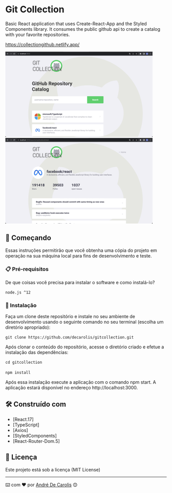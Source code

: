 # Git Collection

Basic React application that uses Create-React-App and the Styled Components library.
It consumes the public github api to create a catalog with your favorite repositories.

https://collectiongithub.netlify.app/

<img src="./src/assets/tela1.png" width="460">
<img src="./src/assets/tela2.png" width="460">

## 🚀 Começando

Essas instruções permitirão que você obtenha uma cópia do projeto em operação na sua máquina local para fins de desenvolvimento e teste.

### 📋 Pré-requisitos

De que coisas você precisa para instalar o software e como instalá-lo?

```
node.js ^12
```

### 🔧 Instalação

Faça um clone deste repositório e instale no seu ambiente de desenvolvimento usando o seguinte comando no seu terminal (escolha um diretório apropriado):

```
git clone https://github.com/decarolis/gitcollection.git
```

Após clonar o conteúdo do repositório, acesse o diretório criado e efetue a instalação das dependências:

```
cd gitcollection

npm install
```

Após essa instalação execute a aplicação com o comando npm start. A aplicação estará disponível no endereço http://localhost:3000.

## 🛠️ Construído com

* [React.17]
* [TypeScript]
* [Axios]
* [StyledComponents]
* [React-Router-Dom.5]

## 📄 Licença

Este projeto está sob a licença (MIT License)


---
⌨️ com ❤️ por [André De Carolis](https://github.com/decarolis) 😊
